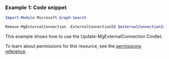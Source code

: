 ### Example 1: Code snippet

```powershellImport-Module Microsoft.Graph.Search

Remove-MgExternalConnection -ExternalConnectionId $externalConnectionId
```
This example shows how to use the Update-MgExternalConnection Cmdlet.
To learn about permissions for this resource, see the [permissions reference](/graph/permissions-reference).

